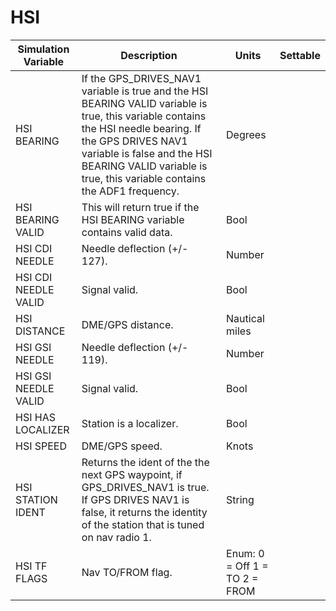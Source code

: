 # HSI

| Simulation Variable | Description | Units | Settable |
| --- | --- | --- | --- |
| HSI BEARING | If the GPS_DRIVES_NAV1 variable is true and the HSI BEARING VALID variable is true, this variable contains the HSI needle bearing. If the GPS DRIVES NAV1 variable is false and the HSI BEARING VALID variable is true, this variable contains the ADF1 frequency. | Degrees |  |
| HSI BEARING VALID | This will return true if the HSI BEARING variable contains valid data. | Bool |  |
| HSI CDI NEEDLE | Needle deflection (+/- 127). | Number |  |
| HSI CDI NEEDLE VALID | Signal valid. | Bool |  |
| HSI DISTANCE | DME/GPS distance. | Nautical miles |  |
| HSI GSI NEEDLE | Needle deflection (+/- 119). | Number |  |
| HSI GSI NEEDLE VALID | Signal valid. | Bool |  |
| HSI HAS LOCALIZER | Station is a localizer. | Bool |  |
| HSI SPEED | DME/GPS speed. | Knots |  |
| HSI STATION IDENT | Returns the ident of the the next GPS waypoint, if GPS_DRIVES_NAV1 is true. If GPS DRIVES NAV1 is false, it returns the identity of the station that is tuned on nav radio 1. | String |  |
| HSI TF FLAGS | Nav TO/FROM flag. | Enum: 0 = Off 1 = TO 2 = FROM |  |
